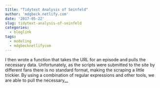 ```yaml
---
title: "Tidytext Analysis of Seinfeld"
author: 'mdgbeck.netlify.com'
date: '2017-05-22'
slug: tidytext-analysis-of-seinfeld
categories:
  - bloglink
tags:
  - modeling
  - mdgbecknetlifycom
---
```


I then wrote a function that takes the URL for an episode and pulls the necessary data. Unfortunately, as the scripts were submitted to the site by different fans there is no standard format, making the scraping a little trickier. By using a combination of regular expressions and other tools, we are able to pull the necessary[... <i class="fas fa-external-link-alt"></i>](http://mdgbeck.netlify.com/post/tidytext-analysis-of-seinfeld/)

